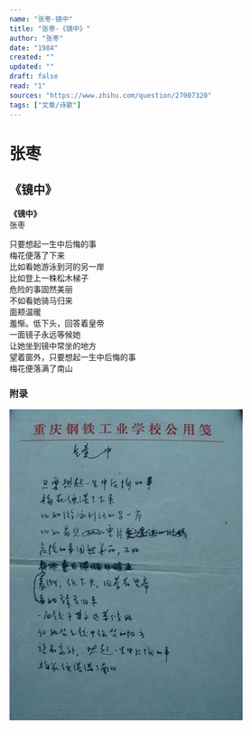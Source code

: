 ```yaml
---
name: "张枣-镜中"
title: "张枣-《镜中》"
author: "张枣"
date: "1984"
created: ""
updated: ""
draft: false
read: "1"
sources: "https://www.zhihu.com/question/27007320"
tags: ["文章/诗歌"]
---
```



# 张枣

## 《镜中》

**《镜中》**  
张枣  

只要想起一生中后悔的事  
梅花便落了下来  
比如看她游泳到河的另一岸  
比如登上一株松木梯子  
危险的事固然美丽  
不如看她骑马归来  
面颊温暖  
羞惭。低下头，回答着皇帝  
一面镜子永远等候她  
让她坐到镜中常坐的地方  
望着窗外，只要想起一生中后悔的事  
梅花便落满了南山  

### 附录

![镜中](../assets/image/zhangzhao-jingzhong.webp)
